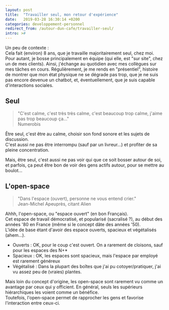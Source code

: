 ```yaml
---
layout: post
title:  "Travailler seul, mon retour d'expérience"
date:   2019-03-28 16:30:14 +0200
categories: developpement-personnel
redirect_from: /autour-dun-cafe/travailler-seul/
intro: ># 
---
```


Un peu de contexte :  
Cela fait (environ) 8 ans, que je travaille majoritairement seul, chez moi.  
Pour autant, je bosse principalement en équipe (qui elle, est "sur site", chez un de mes clients).
Ainsi, j'échange au quotidien avec mes collègues sur mes tâches en cours.
Régulièrement, je me rends en "présentiel", histoire de montrer que mon état physique ne se dégrade pas trop, que je ne suis pas encore devenue un chatbot, et, éventuellement, que je suis capable d'interactions sociales.

## Seul

>"C'est calme, c'est très très calme, c'est beaucoup trop calme, j'aime pas trop beaucoup ça..."  
Numerobis

Être seul, c'est être au calme, choisir son fond sonore et les sujets de discussion.  
C'est aussi ne pas être interrompu (sauf par un livreur...) et profiter de sa pleine concentration.

Mais, être seul, c'est aussi ne pas voir qui que ce soit bosser autour de soi, et parfois, ça peut être bon de voir des gens actifs autour, pour se mettre au boulot...

## L'open-space

>"Dans l'espace (ouvert), personne ne vous entend crier."  
Jean-Michel Apeuprès, citant Alien

Ahhh, l'open-space, ou "espace ouvert" (en bon Français).  
Cet espace de travail démocratisé, et popularisé (sacralisé ?), au début des années '80 en France (même si le concept dâte des années '50).  
L'idée de base étant d'avoir des espace ouverts, spacieux et végétalisés (ahem...).  
 - Ouverts : OK, pour le coup c'est ouvert. On a rarement de cloisons, sauf pour les espaces des N+*
 - Spacieux : OK, les espaces sont spacieux, mais l'espace par employé est rarement généreux
 - Végétalisé : Dans la plupart des boîtes que j'ai pu cotoyer/pratiquer, j'ai vu assez peu de (vraies) plantes.

 Mais loin du concept d'origine, les open-space sont rarement vu comme un avantage par ceux qui y officient. En général, seuls les supérieurs hiérarchiques les voient comme un bénéfice.  
 Toutefois, l'open-space permet de rapprocher les gens et favorise l'interaction entre ceux-ci.